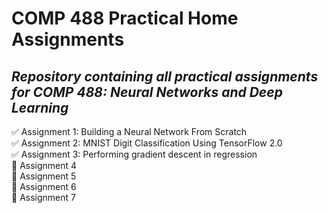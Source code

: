 # COMP 488 Practical Home Assignments
## *Repository containing all practical assignments for COMP 488: Neural Networks and Deep Learning*

✅ Assignment 1: Building a Neural Network From Scratch\
✅ Assignment 2: MNIST Digit Classification Using TensorFlow 2.0\
✅ Assignment 3: Performing gradient descent in regression\
🚧 Assignment 4\
🚧 Assignment 5\
🚧 Assignment 6\
🚧 Assignment 7

